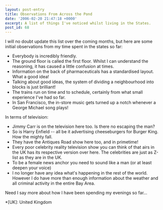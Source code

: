 ```yaml
---
layout: post-entry
title: Observations From Across the Pond
date: '2006-02-20 21:47:18 +0000'
excerpt: A list of things I've noticed whilst living in the States.
post_id: 68
---
```

I will no doubt update this list over the coming months, but here are some initial observations from my time spent in the states so far:

* Everybody is incredibly friendly.
* The ground floor is called the first floor. Whilst I can understand the reasoning, it has caused a little confusion at times.
* Information on the back of pharmaceuticals has a standardised layout. What a good idea!
* Talking about good ideas, the system of dividing a neighbourhood into blocks is just brilliant!
* The trains run on time and to schedule, certainly from what small experience I've had so far.
* In San Francisco, the in-store music gets turned up a notch whenever a George Michael song plays!

In terms of television:

* Jimmy Carr is on the television here too. Is there no escaping the man?
* So is Harry Enfield -- all be it advertising cheeseburgers for Burger King. How the mighty fall.
* They have the Antiques Road show here too, and in primetime!
* Every poor celebrity reality television show you can think of that airs in the UK has its respective version over here. The celebrities are just as Z-list as they are in the UK.
* To be a female news anchor you need to sound like a man (or at least deepen your voice)
* I no longer have any idea what's happening in the rest of the world. However I do have more than enough information about the weather and all criminal activity in the entire Bay Area.

Need I say more about how I have been spending my evenings so far...

*[UK]: United Kingdom